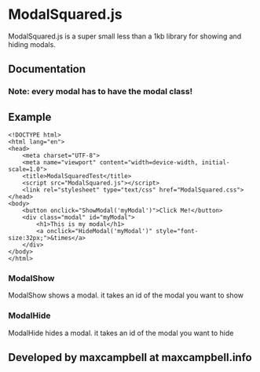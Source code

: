 # ModalSquared.js
ModalSquared.js is a super small less than a 1kb library for showing and hiding modals.

## Documentation
### Note: every modal has to have the modal class!
## Example
```
<!DOCTYPE html>
<html lang="en">
<head>
    <meta charset="UTF-8">
    <meta name="viewport" content="width=device-width, initial-scale=1.0">
    <title>ModalSquaredTest</title>
    <script src="ModalSquared.js"></script>
    <link rel="stylesheet" type="text/css" href="ModalSquared.css">
</head>
<body>
    <button onclick="ShowModal('myModal')">Click Me!</button>
    <div class="modal" id="myModal">
        <h1>This is my modal</h1>
        <a onclick="HideModal('myModal')" style="font-size:32px;">&times</a>
    </div>
</body>
</html>
```
### ModalShow
ModalShow shows a modal. it takes an id of the modal you want to show
### ModalHide
ModalHide hides a modal. it takes an id of the modal you want to hide


## Developed by maxcampbell at maxcampbell.info

